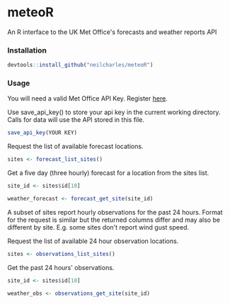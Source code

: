 # meteoR
An R interface to the UK Met Office's forecasts and weather reports API

### Installation

```r
devtools::install_github("neilcharles/meteoR")
```

### Usage

You will need a valid Met Office API Key. Register [here](https://register.metoffice.gov.uk/WaveRegistrationClient/public/register.do?service=datapoint).

Use save_api_key() to store your api key in the current working directory. Calls for data will use the API stored in this file.

```r
save_api_key(YOUR KEY)
```

Request the list of available forecast locations.

```r
sites <- forecast_list_sites()
```

Get a five day (three hourly) forecast for a location from the sites list.

```r
site_id <- sites$id[10]

weather_forecast <- forecast_get_site(site_id)
```
A subset of sites report hourly observations for the past 24 hours. Format for the request is similar but the returned columns differ and may also be different by site. E.g. some sites don't report wind gust speed.

Request the list of available 24 hour observation locations.

```r
sites <- observations_list_sites()
```

Get the past 24 hours' observations.

```r
site_id <- sites$id[10]

weather_obs <- observations_get_site(site_id)
```
